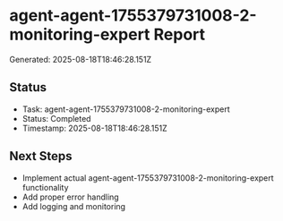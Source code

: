 # agent-agent-1755379731008-2-monitoring-expert Report

Generated: 2025-08-18T18:46:28.151Z

## Status
- Task: agent-agent-1755379731008-2-monitoring-expert
- Status: Completed
- Timestamp: 2025-08-18T18:46:28.151Z

## Next Steps
- Implement actual agent-agent-1755379731008-2-monitoring-expert functionality
- Add proper error handling
- Add logging and monitoring
